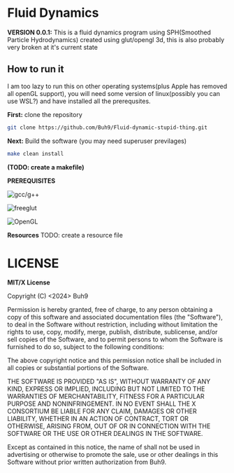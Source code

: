 # Fluid Dynamics
**VERSION 0.0.1:**
This is a fluid dynamics program using SPH(Smoothed Particle Hydrodynamics) created using glut/opengl 3d, this is also probably very broken at it's current state

## How to run it
I am too lazy to run this on other operating systems(plus Apple has removed all openGL support), you will need some version of linux(possibly you can use WSL?) and have installed all the prerequsites. 

**First:** clone the repository

```bash
git clone https://github.com/Buh9/Fluid-dynamic-stupid-thing.git
```

**Next:** Build the software (you may need superuser previlages)

```bash
make clean install
```
**(TODO: create a makefile)**

**PREREQUISITES**

![gcc/g++](git://gcc.gnu.org/git/gcc.git)

![freeglut](https://github.com/freeglut/freeglut.git)

![OpenGL](https://github.com/KhronosGroup/OpenGL-Registry.git)

**Resources**
TODO: create a resource file

# LICENSE
**MIT/X License**

Copyright (C) <2024> Buh9

Permission is hereby granted, free of charge, to any person obtaining a copy of this software and associated documentation files (the "Software"), to deal in the Software without restriction, including without limitation the rights to use, copy, modify, merge, publish, distribute, sublicense, and/or sell copies of the Software, and to permit persons to whom the Software is furnished to do so, subject to the following conditions:

The above copyright notice and this permission notice shall be included in all copies or substantial portions of the Software.

THE SOFTWARE IS PROVIDED "AS IS", WITHOUT WARRANTY OF ANY KIND, EXPRESS OR IMPLIED, INCLUDING BUT NOT LIMITED TO THE WARRANTIES OF MERCHANTABILITY, FITNESS FOR A PARTICULAR PURPOSE AND NONINFRINGEMENT. IN NO EVENT SHALL THE X CONSORTIUM BE LIABLE FOR ANY CLAIM, DAMAGES OR OTHER LIABILITY, WHETHER IN AN ACTION OF CONTRACT, TORT OR OTHERWISE, ARISING FROM, OUT OF OR IN CONNECTION WITH THE SOFTWARE OR THE USE OR OTHER DEALINGS IN THE SOFTWARE.

Except as contained in this notice, the name of <Buh9> shall not be used in advertising or otherwise to promote the sale, use or other dealings in this Software without prior written authorization from Buh9.
